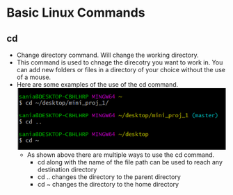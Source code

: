 # Basic Linux Commands

## cd
  * Change directory command. Will change the working directory.
  * This command is used to chnage the direcotry you want to work in. You can add new folders or files in a directory of your choice without the use of a mouse. 
  * Here are some examples of the use of the cd command.
  	![cd_use](/images/cd_use.png)
  	* As shown above there are multiple ways to use the cd command.
		* cd along with the name of the file path can be used to reach any destination directory
		* cd .. changes the directory to the parent directory
		* cd ~ changes the directory to the home directory
